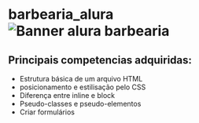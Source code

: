 # barbearia_alura![Banner alura barbearia](https://user-images.githubusercontent.com/120425762/208085841-9f933e29-8941-40ca-bbd5-60dcbece7dad.png)


<h2> Principais competencias adquiridas: </h2>

<ul>
<li> Estrutura básica de um arquivo HTML 
<li> posicionamento e estilisação pelo CSS 
<li> Diferença entre inline e block
<li> Pseudo-classes e pseudo-elementos
<li> Criar formulários
</ul>


